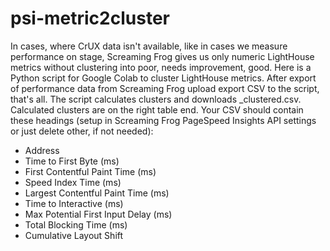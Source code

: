 # psi-metric2cluster

In cases, where CrUX data isn't available, like in cases we measure performance on stage, Screaming Frog gives us only numeric LightHouse metrics without clustering into poor, needs improvement, good. 
Here is a Python script for Google Colab to cluster LightHouse metrics.
After export of performance data from Screaming Frog upload export CSV to the script, that's all. The script calculates clusters and downloads _clustered.csv. Calculated clusters are on the right table end.
Your CSV should contain these headings (setup in Screaming Frog PageSpeed Insights API settings or just delete other, if not needed):
 - Address
 - Time to First Byte (ms)
 - First Contentful Paint Time (ms)
 - Speed Index Time (ms)
 - Largest Contentful Paint Time (ms)
 - Time to Interactive (ms)
 - Max Potential First Input Delay (ms)
 - Total Blocking Time (ms)
 - Cumulative Layout Shift
